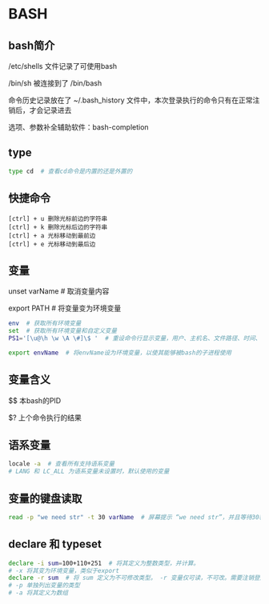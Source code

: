 # BASH

## bash简介

/etc/shells 文件记录了可使用bash

/bin/sh 被连接到了 /bin/bash

命令历史记录放在了 ~/.bash_history 文件中，本次登录执行的命令只有在正常注销后，才会记录进去

选项、参数补全辅助软件：bash-completion

## type

``` bash
type cd  # 查看cd命令是内置的还是外置的
```

## 快捷命令

``` button
[ctrl] + u 删除光标前边的字符串
[ctrl] + k 删除光标后边的字符串
[ctrl] + a 光标移动到最前边
[ctrl] + e 光标移动到最后边
```

## 变量

unset varName  # 取消变量内容

export PATH  # 将变量变为环境变量

``` bash
env  # 获取所有环境变量
set  # 获取所有环境变量和自定义变量
PS1='[\u@\h \w \A \#]\$ '  # 重设命令行显示变量，用户、主机名、文件路径、时间、本bash执行的第几个命令、特权和非特权用户的标识

export envName  # 将envName设为环境变量，以使其能够被bash的子进程使用
```

## 变量含义

$$ 本bash的PID

$? 上个命令执行的结果

## 语系变量

``` bash
locale -a  # 查看所有支持语系变量
# LANG 和 LC_ALL 为语系变量未设置时，默认使用的变量
```

## 变量的键盘读取

``` bash
read -p "we need str" -t 30 varName  # 屏幕提示 “we need str”，并且等待30秒。输入的字符会被给到varName该变量中
```

## declare 和 typeset

``` bash
declare -i sum=100+110+251  # 将其定义为整数类型，并计算。
# -x 将其变为环境变量，类似于export
declare -r sum  # 将 sum 定义为不可修改类型。 -r 变量仅可读，不可改。需要注销登陆后才能修改
# -p 单独列出变量的类型
# -a 将其定义为数组
```